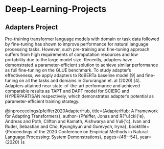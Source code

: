 # Deep-Learning-Projects

## Adapters Project

Pre-training transformer language models with domain or task data followed by fine-tuning has shown to improve performance for natural language processing tasks. However, such pre-training and fine-tuning approach suffers from high requirements of computation resources and low portability due to the large model size. Recently, adapters have demonstrated a parameter-efficient solution to achieve similar performance as full fine-tuning on the GLUE benchmark. To study adapter’s effectiveness, we apply adapters to RoBERTa baseline model [9] and fine-tuning on all the tasks and domains in Gururangan et. al (2020) [4]. Adapters attained near state-of-the-art performance and achieved comparable results as TAPT and DAPT model for SCIERC and HYPERPARTISAN respectively, which demonstrates
adapter’s potential as parameter-efficient training strategy.

@inproceedings{pfeiffer2020AdapterHub,
    title={AdapterHub: A Framework for Adapting Transformers},
    author={Pfeiffer, Jonas and
            R{\"u}ckl{\'e}, Andreas and
            Poth, Clifton and
            Kamath, Aishwarya and
            Vuli{\'c}, Ivan and
            Ruder, Sebastian and
            Cho, Kyunghyun and
            Gurevych, Iryna},
    booktitle={Proceedings of the 2020 Conference on Empirical Methods in Natural Language Processing: System Demonstrations},
    pages={46--54},
    year={2020}
}s